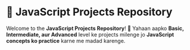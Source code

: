 # 🚀 JavaScript Projects Repository  

Welcome to the **JavaScript Projects Repository**! 🎉 Yahaan aapko **Basic, Intermediate, aur Advanced** level ke projects milenge jo **JavaScript concepts ko practice** karne me madad karenge.  
